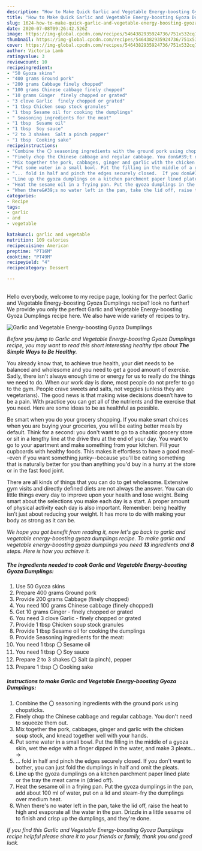 ```yaml
---
description: "How to Make Quick Garlic and Vegetable Energy-boosting Gyoza Dumplings"
title: "How to Make Quick Garlic and Vegetable Energy-boosting Gyoza Dumplings"
slug: 1624-how-to-make-quick-garlic-and-vegetable-energy-boosting-gyoza-dumplings
date: 2020-07-08T09:26:42.526Z
image: https://img-global.cpcdn.com/recipes/5464382935924736/751x532cq70/garlic-and-vegetable-energy-boosting-gyoza-dumplings-recipe-main-photo.jpg
thumbnail: https://img-global.cpcdn.com/recipes/5464382935924736/751x532cq70/garlic-and-vegetable-energy-boosting-gyoza-dumplings-recipe-main-photo.jpg
cover: https://img-global.cpcdn.com/recipes/5464382935924736/751x532cq70/garlic-and-vegetable-energy-boosting-gyoza-dumplings-recipe-main-photo.jpg
author: Victoria Lamb
ratingvalue: 3
reviewcount: 10
recipeingredient:
- "50 Gyoza skins"
- "400 grams Ground pork"
- "200 grams Cabbage finely chopped"
- "100 grams Chinese cabbage finely chopped"
- "10 grams Ginger  finely chopped or grated"
- "3 clove Garlic  finely chopped or grated"
- "1 tbsp Chicken soup stock granules"
- "1 tbsp Sesame oil for cooking the dumplings"
- " Seasoning ingredients for the meat"
- "1 tbsp  Sesame oil"
- "1 tbsp  Soy sauce"
- "2 to 3 shakes  Salt a pinch pepper"
- "1 tbsp  Cooking sake"
recipeinstructions:
- "Combine the 〇 seasoning ingredients with the ground pork using chopsticks."
- "Finely chop the Chinese cabbage and regular cabbage. You don&#39;t need to squeeze them out."
- "Mix together the pork, cabbages, ginger and garlic with the chicken soup stock, and knead together well with your hands."
- "Put some water in a small bowl. Put the filling in the middle of a gyoza skin, wet the edge with a finger dipped in the water, and make 3 pleats... →"
- "... fold in half and pinch the edges securely closed.  If you don&#39;t want to bother, you can just fold the dumplings in half and omit the pleats."
- "Line up the gyoza dumplings on a kitchen parchment paper lined plate or the tray the meat came in (dried off)."
- "Heat the sesame oil in a frying pan. Put the gyoza dumplings in the pan, add about 100 ml of water, put on a lid and steam-fry the dumplings over medium heat."
- "When there&#39;s no water left in the pan, take the lid off, raise the heat to high and evaporate all the water in the pan. Drizzle in a little sesame oil to finish and crisp up the dumplings, and they&#39;re done."
categories:
- Recipe
tags:
- garlic
- and
- vegetable

katakunci: garlic and vegetable 
nutrition: 109 calories
recipecuisine: American
preptime: "PT16M"
cooktime: "PT49M"
recipeyield: "4"
recipecategory: Dessert

---
```

<br>
Hello everybody, welcome to my recipe page, looking for the perfect Garlic and Vegetable Energy-boosting Gyoza Dumplings recipe? look no further! We provide you only the perfect Garlic and Vegetable Energy-boosting Gyoza Dumplings recipe here. We also have wide variety of recipes to try.
<br>


![Garlic and Vegetable Energy-boosting Gyoza Dumplings](https://img-global.cpcdn.com/recipes/5464382935924736/751x532cq70/garlic-and-vegetable-energy-boosting-gyoza-dumplings-recipe-main-photo.jpg)

<i>Before you jump to Garlic and Vegetable Energy-boosting Gyoza Dumplings recipe, you may want to read this short interesting healthy tips about <strong>The Simple Ways to Be Healthy</strong>.</i>

You already know that, to achieve true health, your diet needs to be balanced and wholesome and you need to get a good amount of exercise. Sadly, there isn't always enough time or energy for us to really do the things we need to do. When our work day is done, most people do not prefer to go to the gym. People crave sweets and salts, not veggies (unless they are vegetarians). The good news is that making wise decisions doesn’t have to be a pain. With practice you can get all of the nutrients and the exercise that you need. Here are some ideas to be as healthful as possible.

Be smart when you do your grocery shopping. If you make smart choices when you are buying your groceries, you will be eating better meals by default. Think for a second: you don't want to go to a chaotic grocery store or sit in a lengthy line at the drive thru at the end of your day. You want to go to your apartment and make something from your kitchen. Fill your cupboards with healthy foods. This makes it effortless to have a good meal--even if you want something junky--because you'll be eating something that is naturally better for you than anything you'd buy in a hurry at the store or in the fast food joint.

There are all kinds of things that you can do to get wholesome. Extensive gym visits and directly defined diets are not always the answer. You can do little things every day to improve upon your health and lose weight. Being smart about the selections you make each day is a start. A proper amount of physical activity each day is also important. Remember: being healthy isn’t just about reducing your weight. It has more to do with making your body as strong as it can be. 


<i>We hope you got benefit from reading it, now let's go back to garlic and vegetable energy-boosting gyoza dumplings recipe. To make garlic and vegetable energy-boosting gyoza dumplings you need <strong>13</strong> ingredients and <strong>8</strong> steps. Here is how you achieve it.
</i>

##### The ingredients needed to cook Garlic and Vegetable Energy-boosting Gyoza Dumplings:

1. Use 50 Gyoza skins
1. Prepare 400 grams Ground pork
1. Provide 200 grams Cabbage (finely chopped)
1. You need 100 grams Chinese cabbage (finely chopped)
1. Get 10 grams Ginger - finely chopped or grated
1. You need 3 clove Garlic - finely chopped or grated
1. Provide 1 tbsp Chicken soup stock granules
1. Provide 1 tbsp Sesame oil for cooking the dumplings
1. Provide  Seasoning ingredients for the meat:
1. You need 1 tbsp 〇 Sesame oil
1. You need 1 tbsp 〇 Soy sauce
1. Prepare 2 to 3 shakes 〇 Salt (a pinch), pepper
1. Prepare 1 tbsp 〇 Cooking sake


##### Instructions to make Garlic and Vegetable Energy-boosting Gyoza Dumplings:

1. Combine the 〇 seasoning ingredients with the ground pork using chopsticks.
1. Finely chop the Chinese cabbage and regular cabbage. You don&#39;t need to squeeze them out.
1. Mix together the pork, cabbages, ginger and garlic with the chicken soup stock, and knead together well with your hands.
1. Put some water in a small bowl. Put the filling in the middle of a gyoza skin, wet the edge with a finger dipped in the water, and make 3 pleats... →
1. ... fold in half and pinch the edges securely closed.  If you don&#39;t want to bother, you can just fold the dumplings in half and omit the pleats.
1. Line up the gyoza dumplings on a kitchen parchment paper lined plate or the tray the meat came in (dried off).
1. Heat the sesame oil in a frying pan. Put the gyoza dumplings in the pan, add about 100 ml of water, put on a lid and steam-fry the dumplings over medium heat.
1. When there&#39;s no water left in the pan, take the lid off, raise the heat to high and evaporate all the water in the pan. Drizzle in a little sesame oil to finish and crisp up the dumplings, and they&#39;re done.


<i>If you find this Garlic and Vegetable Energy-boosting Gyoza Dumplings recipe helpful please share it to your friends or family, thank you and good luck.</i>

